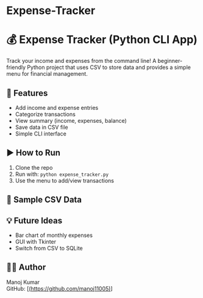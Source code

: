 # Expense-Tracker
# 💰 Expense Tracker (Python CLI App)

Track your income and expenses from the command line! A beginner-friendly Python project that uses CSV to store data and provides a simple menu for financial management.

## 📌 Features
- Add income and expense entries
- Categorize transactions
- View summary (income, expenses, balance)
- Save data in CSV file
- Simple CLI interface

## ▶️ How to Run
1. Clone the repo
2. Run with: `python expense_tracker.py`
3. Use the menu to add/view transactions

## 📄 Sample CSV Data


## 💡 Future Ideas
- Bar chart of monthly expenses
- GUI with Tkinter
- Switch from CSV to SQLite

## 👨‍💻 Author
Manoj Kumar  
GitHub: [[(https://github.com/manoj11005)](https://github.com/manoj11005)]

